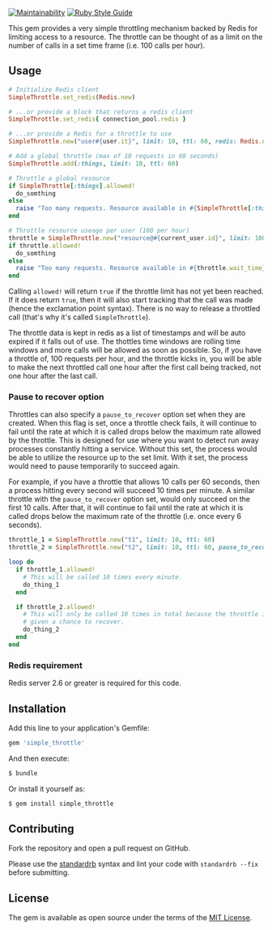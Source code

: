[![Maintainability](https://api.codeclimate.com/v1/badges/0535eef45908cc64b740/maintainability)](https://codeclimate.com/github/weheartit/simple_throttle/maintainability)
[![Ruby Style Guide](https://img.shields.io/badge/code_style-standard-brightgreen.svg)](https://github.com/testdouble/standard)

This gem provides a very simple throttling mechanism backed by Redis for limiting access to a resource. The throttle can be thought of as a limit on the number of calls in a set time frame (i.e. 100 calls per hour).

## Usage

```ruby
# Initialize Redis client
SimpleThrottle.set_redis(Redis.new)

# ...or provide a block that returns a redis client
SimpleThrottle.set_redis{ connection_pool.redis }

# ...or provide a Redis for a throttle to use
SimpleThrottle.new("user#{user.it}", limit: 10, ttl: 60, redis: Redis.new)

# Add a global throttle (max of 10 requests in 60 seconds)
SimpleThrottle.add(:things, limit: 10, ttl: 60)

# Throttle a global resource
if SimpleThrottle[:things].allowed!
  do_somthing
else
  raise "Too many requests. Resource available in #{SimpleThrottle[:things].wait_time} seconds"
end

# Throttle resource useage per user (100 per hour)
throttle = SimpleThrottle.new("resource@#{current_user.id}", limit: 100, ttl: 3600)
if throttle.allowed!
  do_somthing
else
  raise "Too many requests. Resource available in #{throttle.wait_time} seconds"
end
```

Calling `allowed!` will return `true` if the throttle limit has not yet been reached. If it does return `true`, then it will also start tracking that the call was made (hence the exclamation point syntax). There is no way to release a throttled call (that's why it's called `SimpleThrottle`).

The throttle data is kept in redis as a list of timestamps and will be auto expired if it falls out of use. The thottles time windows are rolling time windows and more calls will be allowed as soon as possible. So, if you have a throttle of, 100 requests per hour, and the throttle kicks in, you will be able to make the next throttled call one hour after the first call being tracked, not one hour after the last call.

### Pause to recover option

Throttles can also specify a `pause_to_recover` option set when they are created. When this flag is set, once a throttle check fails, it will continue to fail until the rate at which it is called drops below the maximum rate allowed by the throttle. This is designed for use where you want to detect run away processes constantly hitting a service. Without this set, the process would be able to utilize the resource up to the set limit. With it set, the process would need to pause temporarily to succeed again.

For example, if you have a throttle that allows 10 calls per 60 seconds, then a process hitting every second will succeed 10 times per minute. A similar throttle with the `pause_to_recover` option set, would only succeed on the first 10 calls. After that, it will continue to fail until the rate at which it is called drops below the maximum rate of the throttle (i.e. once every 6 seconds).

```ruby
throttle_1 = SimpleThrottle.new("t1", limit: 10, ttl: 60)
throttle_2 = SimpleThrottle.new("t2", limit: 10, ttl: 60, pause_to_recover: true)

loop do
  if throttle_1.allowed!
    # This will be called 10 times every minute.
    do_thing_1
  end

  if throttle_2.allowed!
    # This will only be called 10 times in total because the throttle is never
    # given a chance to recover.
    do_thing_2
  end
end
```

### Redis requirement

Redis server 2.6 or greater is required for this code.

## Installation

Add this line to your application's Gemfile:

```ruby
gem 'simple_throttle'
```

And then execute:
```bash
$ bundle
```

Or install it yourself as:
```bash
$ gem install simple_throttle
```

## Contributing

Fork the repository and open a pull request on GitHub.

Please use the [standardrb](https://github.com/testdouble/standard) syntax and lint your code with `standardrb --fix` before submitting.

## License

The gem is available as open source under the terms of the [MIT License](https://opensource.org/licenses/MIT).
